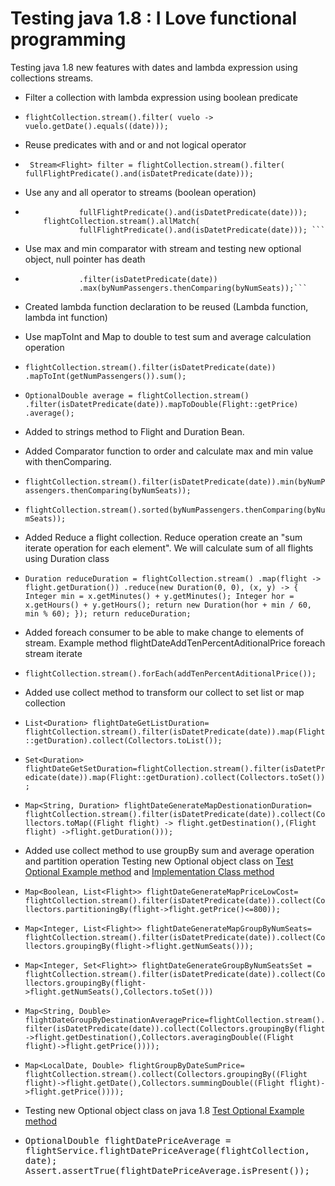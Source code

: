 Testing java 1.8 : I Love functional programming
========================

Testing java 1.8 new features with dates and lambda expression using collections streams.

-  Filter a collection with lambda expression using boolean predicate
 - 
     `flightCollection.stream().filter(
				vuelo -> vuelo.getDate().equals((date)));`
-  Reuse predicates with and or and not logical operator
 -  
	` 
	 Stream<Flight> filter = flightCollection.stream().filter(
	 fullFlightPredicate().and(isDatetPredicate(date)));
	`
	
-  Use any and all operator to streams (boolean operation)
 -  ```flightCollection.stream().anyMatch(
				fullFlightPredicate().and(isDatetPredicate(date)));
		flightCollection.stream().allMatch(
				fullFlightPredicate().and(isDatetPredicate(date))); ``` 
-  Use max and min comparator with stream and testing  new optional object, null pointer has death
 -  ```Optional<Flight> max = flightCollection.stream()
				.filter(isDatetPredicate(date))
				.max(byNumPassengers.thenComparing(byNumSeats));```  
-  Created lambda function declaration to be reused (Lambda function, lambda int function)
-  Use mapToInt and Map to double to test sum and average calculation operation
 -  `flightCollection.stream().filter(isDatetPredicate(date))
				.mapToInt(getNumPassengers()).sum();`
 - `OptionalDouble average = flightCollection.stream()
				.filter(isDatetPredicate(date)).mapToDouble(Flight::getPrice)
				.average();`
-  Added to strings method to Flight and Duration Bean.
-  Added Comparator function to order and calculate max and min value with thenComparing.
 - `flightCollection.stream().filter(isDatetPredicate(date)).min(byNumPassengers.thenComparing(byNumSeats));`
 - `flightCollection.stream().sorted(byNumPassengers.thenComparing(byNumSeats));`
-  Added Reduce a flight collection. Reduce operation create an "sum iterate operation for each element". We will calculate sum of all flights using Duration class
 - `Duration reduceDuration = flightCollection.stream()
				.map(flight -> flight.getDuration())
				.reduce(new Duration(0, 0), (x, y) -> {
					Integer min = x.getMinutes() + y.getMinutes();
					Integer hor = x.getHours() + y.getHours();
					return new Duration(hor + min / 60, min % 60);
				});
		return reduceDuration;` 

- Added foreach consumer to be able to make change to elements of stream. Example method flightDateAddTenPercentAditionalPrice foreach stream iterate
 - `flightCollection.stream().forEach(addTenPercentAditionalPrice());`
- Added use collect method to transform our collect to set list or map collection
 - `List<Duration> flightDateGetListDuration= flightCollection.stream().filter(isDatetPredicate(date)).map(Flight::getDuration).collect(Collectors.toList());`
 - `Set<Duration> flightDateGetSetDuration=flightCollection.stream().filter(isDatetPredicate(date)).map(Flight::getDuration).collect(Collectors.toSet());`
 - `Map<String, Duration> flightDateGenerateMapDestionationDuration= flightCollection.stream().filter(isDatetPredicate(date)).collect(Collectors.toMap((Flight flight) -> flight.getDestination(),(Flight flight) ->flight.getDuration()));`
- Added use collect method to use groupBy sum and average operation and partition operation Testing new Optional object class on   [Test Optional Example method](/java18-test-features/src/test/java/com/cristian/mylab/FlightServiceImplTest.java#L417) and
 [Implementation Class method](/java18-test-features/src/main/java/com/cristian/mylab/FlightServiceImpl.java#L275)
 - `Map<Boolean, List<Flight>> flightDateGenerateMapPriceLowCost= flightCollection.stream().filter(isDatetPredicate(date)).collect(Collectors.partitioningBy(flight->flight.getPrice()<=800));`
 - `Map<Integer, List<Flight>> flightDateGenerateMapGroupByNumSeats= flightCollection.stream().filter(isDatetPredicate(date)).collect(Collectors.groupingBy(flight->flight.getNumSeats()));`
 - `Map<Integer, Set<Flight>> flightDateGenerateGroupByNumSeatsSet = flightCollection.stream().filter(isDatetPredicate(date)).collect(Collectors.groupingBy(flight->flight.getNumSeats(),Collectors.toSet()))`
 - `Map<String, Double> flightDateGroupByDestinationAveragePrice=flightCollection.stream().filter(isDatetPredicate(date)).collect(Collectors.groupingBy(flight->flight.getDestination(),Collectors.averagingDouble((Flight flight)->flight.getPrice())));`
 - `Map<LocalDate, Double> flightGroupByDateSumPrice= flightCollection.stream().collect(Collectors.groupingBy((Flight flight)->flight.getDate(),Collectors.summingDouble((Flight flight)->flight.getPrice())));`
- Testing new Optional object class on java 1.8 [Test Optional Example method](/java18-test-features/src/test/java/com/cristian/mylab/FlightServiceImplTest.java#L470)
 - <tt>OptionalDouble flightDatePriceAverage = flightService.flightDatePriceAverage(flightCollection, date);
   Assert.assertTrue(flightDatePriceAverage.isPresent());</tt>

